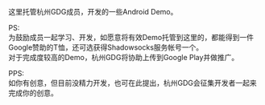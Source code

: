 这里托管杭州GDG成员，开发的一些Android Demo。

PS:  
为鼓励成员一起学习、开发，如愿意将有效Demo托管到这里的，都能得到一件Google赞助的T恤，还可选获得Shadowsocks服务帐号一个。  
对于完成度较高的Demo，杭州GDG将协助上传到Google Play并做推广。  

PPS:  
如你有创意，但目前没精力开发，也可在此提出，杭州GDG会征集开发者一起来完成你的创意。
